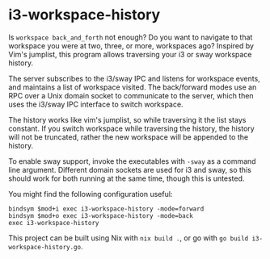 # i3-workspace-history

Is `workspace back_and_forth` not enough?
Do you want to navigate to that workspace you were at two, three, or more, workspaces ago?
Inspired by Vim's jumplist, this program allows traversing your i3 or sway workspace history.

The server subscribes to the i3/sway IPC and listens for workspace events, and maintains a list of workspace visited.
The back/forward modes use an RPC over a Unix domain socket to communicate to the server, which then uses the i3/sway IPC interface to switch workspace.

The history works like vim's jumplist, so while traversing it the list stays constant.
If you switch workspace while traversing the history, the history will not be truncated, rather the new workspace will be appended to the history.

To enable sway support, invoke the executables with `-sway` as a command line argument.
Different domain sockets are used for i3 and sway, so this should work for both running at the same time, though this is untested.

You might find the following configuration useful:
```
bindsym $mod+i exec i3-workspace-history -mode=forward
bindsym $mod+o exec i3-workspace-history -mode=back
exec i3-workspace-history
```

This project can be built using Nix with `nix build .`, or go with `go build i3-workspace-history.go`.
